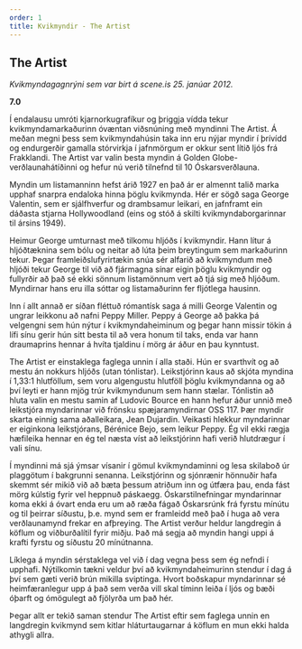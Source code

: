 ```yaml
---
order: 1
title: Kvikmyndir - The Artist
---
```


## The Artist

*Kvikmyndagagnrýni sem var birt á scene.is 25. janúar 2012.*

**7.0**

Í endalausu umróti kjarnorkugrafíkur og þriggja vídda tekur kvikmyndamarkaðurinn óvæntan viðsnúning með myndinni The Artist. Á meðan megni þess sem kvikmyndahúsin taka inn eru nýjar myndir í þrívídd og endurgerðir gamalla stórvirkja í jafnmörgum er okkur sent lítið ljós frá Frakklandi. The Artist var valin besta myndin á Golden Globe-verðlaunahátíðinni og hefur nú verið tilnefnd til 10 Óskarsverðlauna.

Myndin um listamanninn hefst árið 1927 en það ár er almennt talið marka upphaf snarpra endaloka hinna þöglu kvikmynda. Hér er sögð saga George Valentin, sem er sjálfhverfur og drambsamur leikari, en jafnframt ein dáðasta stjarna Hollywoodland (eins og stóð á skilti kvikmyndaborgarinnar til ársins 1949).

Heimur George umturnast með tilkomu hljóðs í kvikmyndir. Hann lítur á hljóðtæknina sem bólu og neitar að lúta þeim breytingum sem markaðurinn tekur. Þegar framleiðslufyrirtækin snúa sér alfarið að kvikmyndum með hljóði tekur George til við að fjármagna sínar eigin þöglu kvikmyndir og fullyrðir að það sé ekki sönnum listamönnum vert að tjá sig með hljóðum. Myndirnar hans eru illa sóttar og listamaðurinn fer fljótlega hausinn.

Inn í allt annað er síðan fléttuð rómantísk saga á milli George Valentin og ungrar leikkonu að nafni Peppy Miller. Peppy á George að þakka þá velgengni sem hún nýtur í kvikmyndaheiminum og þegar hann missir tökin á lífi sínu gerir hún sitt besta til að vera honum til taks, enda var hann draumaprins hennar á hvíta tjaldinu í mörg ár áður en þau kynntust.

The Artist er einstaklega faglega unnin í alla staði. Hún er svarthvít og að mestu án nokkurs hljóðs (utan tónlistar). Leikstjórinn kaus að skjóta myndina í 1,33:1 hlutföllum, sem voru algengustu hlutföll þöglu kvikmyndanna og að því leyti er hann mjög trúr kvikmyndunum sem hann stælar. Tónlistin að hluta valin en mestu samin af Ludovic Bource en hann hefur áður unnið með leikstjóra myndarinnar við frönsku spæjaramyndirnar OSS 117. Þær myndir skarta einnig sama aðalleikara, Jean Dujardin. Veikasti hlekkur myndarinnar er eiginkona leikstjórans, Bérénice Bejo, sem leikur Peppy. Ég vil ekki rægja hæfileika hennar en ég tel næsta víst að leikstjórinn hafi verið hlutdrægur í vali sínu.

Í myndinni má sjá ýmsar vísanir í gömul kvikmyndaminni og lesa skilaboð úr plaggötum í bakgrunni senanna. Leikstjórinn og sjónrænir hönnuðir hafa skemmt sér mikið við að bæta þessum atriðum inn og útfæra þau, enda fást mörg kúlstig fyrir vel heppnuð páskaegg. Óskarstilnefningar myndarinnar koma ekki á óvart enda eru um að ræða fágað Óskarsrúnk frá fyrstu mínútu og til þeirrar síðustu, þ.e. mynd sem er framleidd með það í huga að vera verðlaunamynd frekar en afþreying. The Artist verður heldur langdregin á köflum og viðburðalítil fyrir miðju. Það má segja að myndin hangi uppi á krafti fyrstu og síðustu 20 mínútnanna.

Líklega á myndin sérstaklega vel við í dag vegna þess sem ég nefndi í upphafi. Nýtilkomin tækni veldur því að kvikmyndaheimurinn stendur í dag á því sem gæti verið brún mikilla sviptinga. Hvort boðskapur myndarinnar sé heimfæranlegur upp á það sem verða vill skal tíminn leiða í ljós og bæði óþarft og ómögulegt að fjölyrða um það hér.

Þegar allt er tekið saman stendur The Artist eftir sem faglega unnin en langdregin kvikmynd sem kitlar hláturtaugarnar á köflum en mun ekki halda athygli allra.
